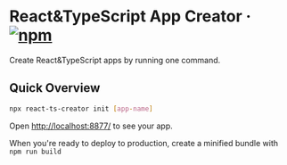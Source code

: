 # React&TypeScript App Creator &middot; [![npm](https://img.shields.io/npm/v/react-ts-creator.svg)](https://www.npmjs.com/package/react-ts-creator)

Create React&TypeScript apps by running one command. 

## Quick Overview

``` sh
npx react-ts-creator init [app-name]
```
Open [http://localhost:8877/](http://localhost:8877/) to see your app.<br>

When you're ready to deploy to production, create a minified bundle with `npm run build`
